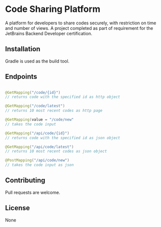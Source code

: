 # Code Sharing Platform


A platform for developers to share codes securely, with restriction on time and number of views.
A project completed as part of requirement for the JetBrains Backend Developer certification.

## Installation

Gradle is used as the build tool.


## Endpoints

```java

@GetMapping("/code/{id}")
// returns code with the specified id as http object

@GetMapping("/code/latest")
// returns 10 most recent codes as http page

@GetMapping(value = "/code/new"
// takes the code input

@GetMapping("/api/code/{id}")
// returns code with the specified id as json object

@GetMapping("/api/code/latest")
// returns 10 most recent codes as json object

@PostMapping("/api/code/new")
// takes the code input as json
```

## Contributing
Pull requests are welcome. 

## License
None